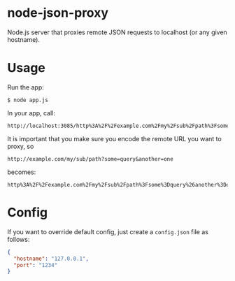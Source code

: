node-json-proxy
===============

Node.js server that proxies remote JSON requests to localhost (or any given hostname).

# Usage

Run the app:
```
$ node app.js
```

In your app, call:
```
http://localhost:3085/http%3A%2F%2Fexample.com%2Fmy%2Fsub%2Fpath%3Fsome%3Dquery%26another%3Done
```
It is important that you make sure you encode the remote URL you want to proxy, so
```
http://example.com/my/sub/path?some=query&another=one
```
becomes:
```
http%3A%2F%2Fexample.com%2Fmy%2Fsub%2Fpath%3Fsome%3Dquery%26another%3Done
```

# Config

If you want to override default config, just create a `config.json` file as follows:
```json
{
  "hostname": "127.0.0.1",
  "port": "1234"
}
```

